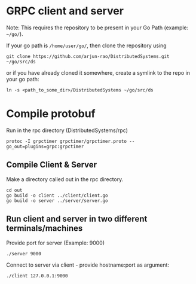 # GRPC client and server

Note: This requires the repository to be present in your Go Path (example: `~/go/`).

If your go path is `/home/user/go/`, then clone the repository using
```
git clone https://github.com/arjun-rao/DistributedSystems.git ~/go/src/ds
```

or if you have already cloned it somewhere, create a symlink to the repo in your go path:
```
ln -s <path_to_some_dir>/DistributedSystems ~/go/src/ds
```

# Compile protobuf

Run in the rpc directory (DistributedSystems/rpc)
```
protoc -I grpctimer grpctimer/grpctimer.proto --go_out=plugins=grpc:grpctimer
```

## Compile Client & Server

Make a directory called out in the rpc directory.

```
cd out
go build -o client ../client/client.go
go build -o server ../server/server.go
```

## Run client and server in two different terminals/machines

Provide port for server (Example: 9000)
```
./server 9000
```

Connect to server via client - provide hostname:port as argument:
```
./client 127.0.0.1:9000
```



